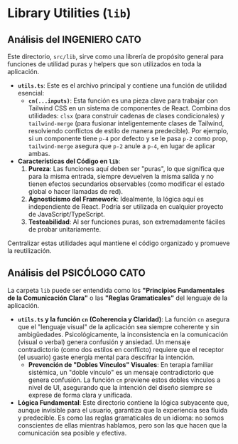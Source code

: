 # Library Utilities (`lib`)

## Análisis del INGENIERO CATO

Este directorio, `src/lib`, sirve como una librería de propósito general para funciones de utilidad puras y helpers que son utilizados en toda la aplicación.

-   **`utils.ts`**: Este es el archivo principal y contiene una función de utilidad esencial:
    -   **`cn(...inputs)`**: Esta función es una pieza clave para trabajar con Tailwind CSS en un sistema de componentes de React. Combina dos utilidades: `clsx` (para construir cadenas de clases condicionales) y `tailwind-merge` (para fusionar inteligentemente clases de Tailwind, resolviendo conflictos de estilo de manera predecible). Por ejemplo, si un componente tiene `p-4` por defecto y se le pasa `p-2` como prop, `tailwind-merge` asegura que `p-2` anule a `p-4`, en lugar de aplicar ambas.
-   **Características del Código en `lib`**:
    1.  **Pureza**: Las funciones aquí deben ser "puras", lo que significa que para la misma entrada, siempre devuelven la misma salida y no tienen efectos secundarios observables (como modificar el estado global o hacer llamadas de red).
    2.  **Agnosticismo del Framework**: Idealmente, la lógica aquí es independiente de React. Podría ser utilizada en cualquier proyecto de JavaScript/TypeScript.
    3.  **Testeabilidad**: Al ser funciones puras, son extremadamente fáciles de probar unitariamente.

Centralizar estas utilidades aquí mantiene el código organizado y promueve la reutilización.

## Análisis del PSICÓLOGO CATO

La carpeta `lib` puede ser entendida como los **"Principios Fundamentales de la Comunicación Clara"** o las **"Reglas Gramaticales"** del lenguaje de la aplicación.

-   **`utils.ts` y la función `cn` (Coherencia y Claridad)**: La función `cn` asegura que el "lenguaje visual" de la aplicación sea siempre coherente y sin ambigüedades. Psicológicamente, la inconsistencia en la comunicación (visual o verbal) genera confusión y ansiedad. Un mensaje contradictorio (como dos estilos en conflicto) requiere que el receptor (el usuario) gaste energía mental para descifrar la intención.
    -   **Prevención de "Dobles Vínculos" Visuales**: En terapia familiar sistémica, un "doble vínculo" es un mensaje contradictorio que genera confusión. La función `cn` previene estos dobles vínculos a nivel de UI, asegurando que la intención del diseño siempre se exprese de forma clara y unificada.
-   **Lógica Fundamental**: Este directorio contiene la lógica subyacente que, aunque invisible para el usuario, garantiza que la experiencia sea fluida y predecible. Es como las reglas gramaticales de un idioma: no somos conscientes de ellas mientras hablamos, pero son las que hacen que la comunicación sea posible y efectiva.
